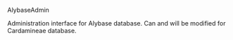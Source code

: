 AlybaseAdmin

Administration interface for Alybase database.
Can and will be modified for Cardamineae database.